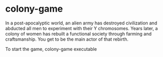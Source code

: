 # colony-game
In a post-apocalyptic world, an alien army has destroyed civilization and abducted all men to experiment with their Y chromosomes. Years later, a colony of women has rebuilt a functional society through farming and craftsmanship. You get to be the main actor of that rebirth.

To start the game, colony-game executable
